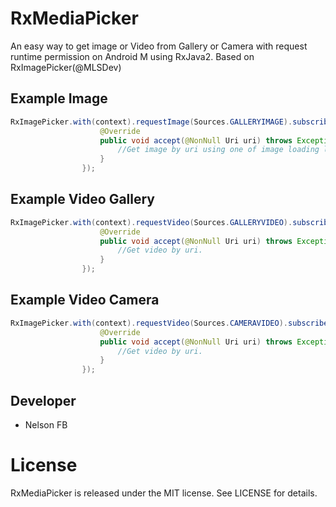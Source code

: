 # RxMediaPicker
An easy way to get image or Video from Gallery or Camera with request runtime permission on Android M using RxJava2. Based on RxImagePicker(@MLSDev)


## Example Image

```java
RxImagePicker.with(context).requestImage(Sources.GALLERYIMAGE).subscribe(new Consumer<Uri>() {
                    @Override
                    public void accept(@NonNull Uri uri) throws Exception {
                        //Get image by uri using one of image loading libraries. I love Picasso
                    }
                });
```

## Example Video Gallery

```java
RxImagePicker.with(context).requestVideo(Sources.GALLERYVIDEO).subscribe(new Consumer<Uri>() {
                    @Override
                    public void accept(@NonNull Uri uri) throws Exception {
                        //Get video by uri.
                    }
                });
```

## Example Video Camera

```java
RxImagePicker.with(context).requestVideo(Sources.CAMERAVIDEO).subscribe(new Consumer<Uri>() {
                    @Override
                    public void accept(@NonNull Uri uri) throws Exception {
                        //Get video by uri.
                    }
                });
```


## Developer
* Nelson FB 

# License
RxMediaPicker is released under the MIT license. See LICENSE for details.

